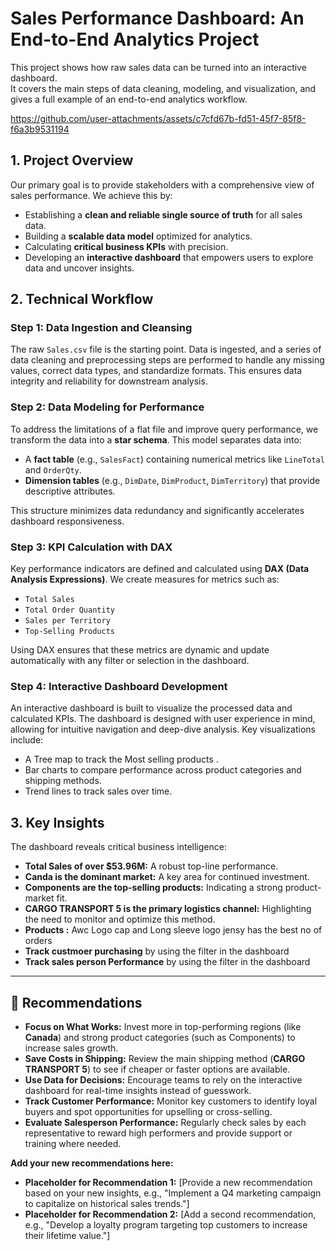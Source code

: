 # Sales Performance Dashboard: An End-to-End Analytics Project

This project shows how raw sales data can be turned into an interactive dashboard.  
It covers the main steps of data cleaning, modeling, and visualization, and gives a full example of an end-to-end analytics workflow.  



https://github.com/user-attachments/assets/c7cfd67b-fd51-45f7-85f8-f6a3b9531194




## 1. Project Overview

Our primary goal is to provide stakeholders with a comprehensive view of sales performance. We achieve this by:
* Establishing a **clean and reliable single source of truth** for all sales data.
* Building a **scalable data model** optimized for analytics.
* Calculating **critical business KPIs** with precision.
* Developing an **interactive dashboard** that empowers users to explore data and uncover insights.

## 2. Technical Workflow

### Step 1: Data Ingestion and Cleansing
The raw `Sales.csv` file is the starting point. Data is ingested, and a series of data cleaning and preprocessing steps are performed to handle any missing values, correct data types, and standardize formats. This ensures data integrity and reliability for downstream analysis.

### Step 2: Data Modeling for Performance
To address the limitations of a flat file and improve query performance, we transform the data into a **star schema**. This model separates data into:
* A **fact table** (e.g., `SalesFact`) containing numerical metrics like `LineTotal` and `OrderQty`.
* **Dimension tables** (e.g., `DimDate`, `DimProduct`, `DimTerritory`) that provide descriptive attributes.

This structure minimizes data redundancy and significantly accelerates dashboard responsiveness.

### Step 3: KPI Calculation with DAX
Key performance indicators are defined and calculated using **DAX (Data Analysis Expressions)**. We create measures for metrics such as:
* `Total Sales`
* `Total Order Quantity`
* `Sales per Territory`
* `Top-Selling Products`

Using DAX ensures that these metrics are dynamic and update automatically with any filter or selection in the dashboard.

### Step 4: Interactive Dashboard Development
An interactive dashboard is built to visualize the processed data and calculated KPIs. The dashboard is designed with user experience in mind, allowing for intuitive navigation and deep-dive analysis. Key visualizations include:
* A Tree map to track the Most selling products .
* Bar charts to compare performance across product categories and shipping methods.
* Trend lines to track sales over time.

## 3. Key Insights

The dashboard reveals critical business intelligence:
* **Total Sales of over $53.96M:** A robust top-line performance.
* **Canda is the dominant market:** A key area for continued investment.
* **Components are the top-selling products:** Indicating a strong product-market fit.
* **CARGO TRANSPORT 5 is the primary logistics channel:** Highlighting the need to monitor and optimize this method.
* **Products :** Awc Logo cap and Long sleeve logo jensy  has the best no of orders 
* **Track custmoer purchasing** by using the filter in the dashboard
* **Track sales person  Performance** by using the filter in the dashboard

---

## 📌 Recommendations

- **Focus on What Works:** Invest more in top-performing regions (like **Canada**) and strong product categories (such as Components) to increase sales growth.  
- **Save Costs in Shipping:** Review the main shipping method (**CARGO TRANSPORT 5**) to see if cheaper or faster options are available.  
- **Use Data for Decisions:** Encourage teams to rely on the interactive dashboard for real-time insights instead of guesswork.  
- **Track Customer Performance:** Monitor key customers to identify loyal buyers and spot opportunities for upselling or cross-selling.  
- **Evaluate Salesperson Performance:** Regularly check sales by each representative to reward high performers and provide support or training where needed.  




**Add your new recommendations here:**
* **Placeholder for Recommendation 1:** [Provide a new recommendation based on your new insights, e.g., "Implement a Q4 marketing campaign to capitalize on historical sales trends."]
* **Placeholder for Recommendation 2:** [Add a second recommendation, e.g., "Develop a loyalty program targeting top customers to increase their lifetime value."]

